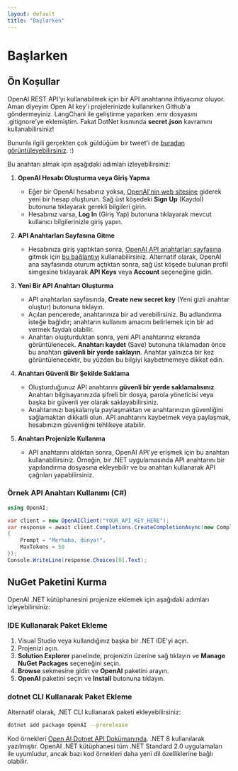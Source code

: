 ```yaml
---
layout: default
title: "Başlarken"
---
```


# Başlarken

## Ön Koşullar

OpenAI REST API'yi kullanabilmek için bir API anahtarına ihtiyacınız oluyor. Aman diyeyim Open AI key'i projelerinizde kullanırken Github'a göndermeyiniz. LangChani ile geliştirme yaparken .env dosyasını .gitignore'ye eklemiştim. Fakat DotNet kısmında **secret.json** kavramını kullanabilirsiniz! 

Bununla ilgili gerçekten çok güldüğüm bir tweet'i de [buradan görüntüleyebilirsiniz](https://x.com/atarikkarakas/status/1815021390115860873). :) 


Bu anahtarı almak için aşağıdaki adımları izleyebilirsiniz:

1. **OpenAI Hesabı Oluşturma veya Giriş Yapma**
   - Eğer bir OpenAI hesabınız yoksa, [OpenAI'nin web sitesine](https://www.openai.com/) giderek yeni bir hesap oluşturun. Sağ üst köşedeki **Sign Up** (Kaydol) butonuna tıklayarak gerekli bilgileri girin.
   - Hesabınız varsa, **Log In** (Giriş Yap) butonuna tıklayarak mevcut kullanıcı bilgilerinizle giriş yapın.

2. **API Anahtarları Sayfasına Gitme**
   - Hesabınıza giriş yaptıktan sonra, [OpenAI API anahtarları sayfasına](https://platform.openai.com/account/api-keys) gitmek için [bu bağlantıyı](https://platform.openai.com/account/api-keys) kullanabilirsiniz. Alternatif olarak, OpenAI ana sayfasında oturum açtıktan sonra, sağ üst köşede bulunan profil simgesine tıklayarak **API Keys** veya **Account** seçeneğine gidin.

3. **Yeni Bir API Anahtarı Oluşturma**
   - API anahtarları sayfasında, **Create new secret key** (Yeni gizli anahtar oluştur) butonuna tıklayın.
   - Açılan pencerede, anahtarınıza bir ad verebilirsiniz. Bu adlandırma isteğe bağlıdır; anahtarın kullanım amacını belirlemek için bir ad vermek faydalı olabilir.
   - Anahtarı oluşturduktan sonra, yeni API anahtarınız ekranda görüntülenecek. **Anahtarı kaydet** (Save) butonuna tıklamadan önce bu anahtarı **güvenli bir yerde saklayın**. Anahtar yalnızca bir kez görüntülenecektir, bu yüzden bu bilgiyi kaybetmemeye dikkat edin.

4. **Anahtarı Güvenli Bir Şekilde Saklama**
   - Oluşturduğunuz API anahtarını **güvenli bir yerde saklamalısınız**. Anahtarı bilgisayarınızda şifreli bir dosya, parola yöneticisi veya başka bir güvenli yer olarak saklayabilirsiniz.
   - Anahtarınızı başkalarıyla paylaşmaktan ve anahtarınızın güvenliğini sağlamaktan dikkatli olun. API anahtarını kaybetmek veya paylaşmak, hesabınızın güvenliğini tehlikeye atabilir.

5. **Anahtarı Projenizle Kullanma**
   - API anahtarını aldıktan sonra, OpenAI API'ye erişmek için bu anahtarı kullanabilirsiniz. Örneğin, bir .NET uygulamasında API anahtarını bir yapılandırma dosyasına ekleyebilir ve bu anahtarı kullanarak API çağrıları yapabilirsiniz.

### Örnek API Anahtarı Kullanımı (C#)

```csharp
using OpenAI;

var client = new OpenAIClient("YOUR_API_KEY_HERE");
var response = await client.Completions.CreateCompletionAsync(new CompletionRequest
{
    Prompt = "Merhaba, dünya!",
    MaxTokens = 50
});
Console.WriteLine(response.Choices[0].Text);
```

## NuGet Paketini Kurma

OpenAI .NET kütüphanesini projenize eklemek için aşağıdaki adımları izleyebilirsiniz:

### IDE Kullanarak Paket Ekleme

1. Visual Studio veya kullandığınız başka bir .NET IDE'yi açın.
2. Projenizi açın.
3. **Solution Explorer** panelinde, projenizin üzerine sağ tıklayın ve **Manage NuGet Packages** seçeneğini seçin.
4. **Browse** sekmesine gidin ve **OpenAI** paketini arayın.
5. **OpenAI** paketini seçin ve **Install** butonuna tıklayın.

### dotnet CLI Kullanarak Paket Ekleme

Alternatif olarak, .NET CLI kullanarak paketi ekleyebilirsiniz:

```bash
dotnet add package OpenAI --prerelease

```

Kod örnekleri [Open AI Dotnet API Dokümanında](https://github.com/openai/openai-dotnet). .NET 8 kullanılarak yazılmıştır. OpenAI .NET kütüphanesi tüm .NET Standard 2.0 uygulamaları ile uyumludur, ancak bazı kod örnekleri daha yeni dil özelliklerine bağlı olabilir.

